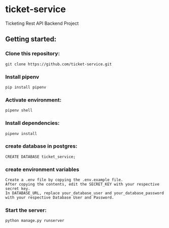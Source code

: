 # ticket-service
Ticketing Rest API Backend Project

## Getting started:
### Clone this repository:
```
git clone https://github.com/ticket-service.git
```
### Install pipenv
```
pip install pipenv
```
### Activate environment:
```
pipenv shell
```
### Install dependencies:
```
pipenv install
```
### create database in postgres:
```
CREATE DATABASE ticket_service;
```
### create environment variables
```
Create a .env file by copying the .env.example file.
After copying the contents, edit the SECRET_KEY with your respective secret key.
In DATABASE_URL, replace your_database_user and your_database_password with your respective Database User and Password.
```
### Start the server:
``` 
python manage.py runserver
```
